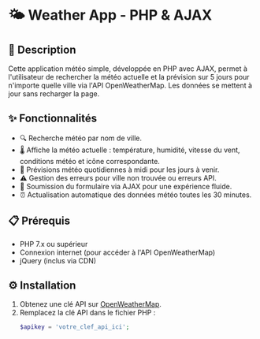 # 🌤️ Weather App - PHP & AJAX

## 📄 Description
Cette application météo simple, développée en PHP avec AJAX, permet à l'utilisateur de rechercher la météo actuelle et la prévision sur 5 jours pour n'importe quelle ville via l'API OpenWeatherMap. Les données se mettent à jour sans recharger la page.

## ✨ Fonctionnalités
- 🔍 Recherche météo par nom de ville.
- 🌡️ Affiche la météo actuelle : température, humidité, vitesse du vent, conditions météo et icône correspondante.
- 📅 Prévisions météo quotidiennes à midi pour les jours à venir.
- ⚠️ Gestion des erreurs pour ville non trouvée ou erreurs API.
- 🔄 Soumission du formulaire via AJAX pour une expérience fluide.
- ⏰ Actualisation automatique des données météo toutes les 30 minutes.

## 📋 Prérequis
- PHP 7.x ou supérieur
- Connexion internet (pour accéder à l'API OpenWeatherMap)
- jQuery (inclus via CDN)

## ⚙️ Installation
1. Obtenez une clé API sur [OpenWeatherMap](https://openweathermap.org/).
2. Remplacez la clé API dans le fichier PHP :
   ```php
   $apikey = 'votre_clef_api_ici';
